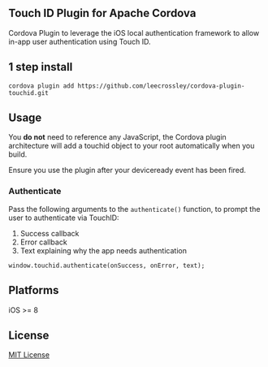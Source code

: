 ## Touch ID Plugin for Apache Cordova

Cordova Plugin to leverage the iOS local authentication framework to allow in-app user authentication using Touch ID.

## 1 step install

```
cordova plugin add https://github.com/leecrossley/cordova-plugin-touchid.git
```

## Usage

You **do not** need to reference any JavaScript, the Cordova plugin architecture will add a touchid object to your root automatically when you build.

Ensure you use the plugin after your deviceready event has been fired.

### Authenticate

Pass the following arguments to the `authenticate()` function, to prompt the user to authenticate via TouchID:

1. Success callback
2. Error callback
3. Text explaining why the app needs authentication

```
window.touchid.authenticate(onSuccess, onError, text);
```

## Platforms

iOS >= 8

## License

[MIT License](http://ilee.mit-license.org)
